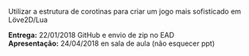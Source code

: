 Utilizar a estrutura de corotinas para criar um jogo mais sofisticado em Löve2D/Lua<br>

**Entrega:** 22/01/2018 GitHub e envio de zip no EAD<br>
**Apresentação:** 24/04/2018 en sala de aula (não esquecer ppt)
